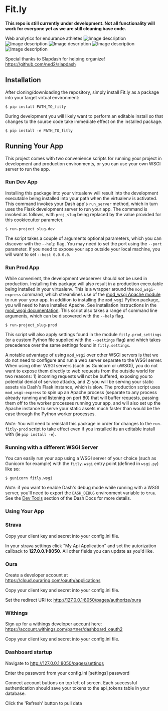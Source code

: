 # Fit.ly
**This repo is still currently under development. Not all functionality will work for everyone yet as we are still cleaning base code.**

Web analytics for endurance athletes
![Image description](https://i.imgur.com/CENhmnq.png)
![Image description](https://i.imgur.com/sWtC3aJ.png)
![Image description](https://i.imgur.com/fox1PBV.png)
![Image description](https://i.imgur.com/4Td0RuG.png)
![Image description](https://i.imgur.com/8HsX8KQ.png)


Special thanks to Slapdash for helping organize!
https://github.com/ned2/slapdash

## Installation

After cloning/downloading the repository, simply install Fit.ly as a package into your target virtual environment:

    $ pip install PATH_TO_fitly

During development you will likely want to perform an editable install so that
changes to the source code take immediate effect on the installed package.

    $ pip install -e PATH_TO_fitly


## Running Your App

This project comes with two convenience scripts for running your project in
development and production environments, or you can use your own WSGI server to
run the app.


### Run Dev App 

Installing this package into your virtualenv will result into the development
executable being installed into your path when the virtualenv is activated. This
command invokes your Dash app's `run_server` method, which in turn uses the
Flask development server to run your app. The command is invoked as follows,
with `proj_slug` being replaced by the value provided for this cookiecutter
parameter.

    $ run-project_slug-dev

The script takes a couple of arguments optional parameters, which you can
discover with the `--help` flag. You may need to set the port using the `--port`
parameter. If you need to expose your app outside your local machine, you will
want to set `--host 0.0.0.0`.


### Run Prod App

While convenient, the development webserver should *not* be used in
production. Installing this package will also result in a production executable
being installed in your virtualenv. This is a wrapper around the
`mod_wsgi-express` command, which streamlines use of the [mod_wsgi Apache
module](https://pypi.org/project/mod_wsgi/) to run your your app. In addition to
installing the `mod_wsgi` Python package, you will need to have installed
Apache. See installation instructions in the [mod_wsgi
documentation](https://pypi.org/project/mod_wsgi/). This script also takes a
range of command line arguments, which can be discovered with the `--help` flag.

    $ run-project_slug-prod
    
This script will also apply settings found in the module `fitly.prod_settings` (or a custom Python file supplied
with the `--settings` flag) and which takes precedence over the same settings
found in `fitly.settings`.

A notable advantage of using `mod_wsgi` over other WSGI servers is that we do
not need to configure and run a web server separate to the WSGI server. When
using other WSGI servers (such as Gunicorn or uWSGI), you do not want to expose
them directly to web requests from the outside world for two reasons: 1)
incoming requests will not be buffered, exposing you to potential denial of
service attacks, and 2) you will be serving your static assets via Dash's Flask
instance, which is slow. The production script uses `mod_wsgi-express` to spin
up an Apache process (separate to any process already running and listening on
port 80) that will buffer requests, passing them off to the worker processes
running your app, and will also set up the Apache instance to serve your static
assets much faster than would be the case through the Python worker processes.

_Note:_ You will need to reinstall this package in order for changes to the
`run-fitly-prod` script to take effect even if you
installed its an editable install with (ie `pip install -e`).


### Running with a different WSGI Server

You can easily run your app using a WSGI server of your choice (such as Gunicorn
for example) with the `fitly.wsgi` entry point
(defined in `wsgi.py`) like so:

    $ gunicorn fitly.wsgi

_Note:_ if you want to enable Dash's debug mode while running with a WSGI server,
you'll need to export the `DASH_DEBUG` environment variable to `true`. See the
[Dev Tools](https://dash.plot.ly/devtools) section of the Dash Docs for more
details.

### Using Your App

### Strava
Copy your client key and secret into your config.ini file.

In your strava settings click "My Api Application" and set the autorization callback to **127.0.0.1:8050**. All other fields you can update as you'd like.

### Oura
Create a developer account at https://cloud.ouraring.com/oauth/applications

Copy your client key and secret into your config.ini file.

Set the redirect URI to: http://127.0.0.1:8050/pages/authorize/oura

### Withings
Sign up for a withings developer account here: https://account.withings.com/partner/dashboard_oauth2

Copy your client key and secret into your config.ini file.

### Dashboard startup
Navigate to http://127.0.0.1:8050/pages/settings

Enter the password from your config.ini [settings] password

Connect account buttons on top left of screen. Each successful authentication should save your tokens to the api_tokens table in your database.

Click the 'Refresh' button to pull data
